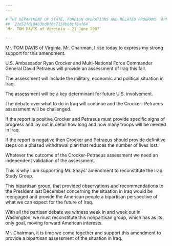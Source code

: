 ```yaml
---
---

# THE DEPARTMENT OF STATE, FOREIGN OPERATIONS AND RELATED PROGRAMS  APPROPRIATIONS ACT, 2008
## `23d52fd18463bd8f0c7150b6bcf8af64`
`Mr. TOM DAVIS of Virginia — 21 June 2007`

---
```



Mr. TOM DAVIS of Virginia. Mr. Chairman, I rise today to express my 
strong support for this amendment.

U.S. Ambassador Ryan Crocker and Multi-National Force Commander 
General David Petraeus will provide an assessment of Iraq this fall.

The assessment will include the military, economic and political 
situation in Iraq.

The assessment will be a key determinant for future U.S. involvement.

The debate over what to do in Iraq will continue and the Crocker-
Petraeus assessment will be challenged.

If the report is positive Crocker and Petraeus must provide specific 
signs of progress and lay out in detail how long and how many troops 
will be needed in Iraq.

If the report is negative then Crocker and Petraeus should provide 
definitive steps on a phased withdrawal plan that reduces the number of 
lives lost.

Whatever the outcome of the Crocker-Petraeus assessment we need an 
independent validation of the assessment.

This is why I am supporting Mr. Shays' amendment to reconstitute the 
Iraq Study Group.

This bipartisan group, that provided observations and recommendations 
to the President last December concerning the situation in Iraq would 
be reengaged and provide the American people a bipartisan perspective 
of what we can expect for the future of Iraq.

With all the partisan debate we witness week in and week out in 
Washington, we must reconstitute this nonpartisan group, which has as 
its only goal, moving forward American interests.

Mr. Chairman, it is time we come together and support this amendment 
to provide a bipartisan assessment of the situation in Iraq.